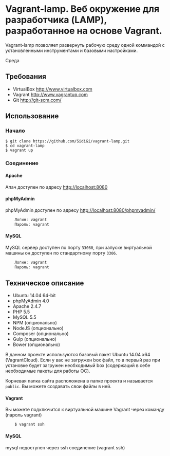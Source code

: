Vagrant-lamp. Веб окружение для разработчика (LAMP), разработанное на основе Vagrant.
============

Vagrant-lamp позволяет развернуть рабочую среду одной коммандой с установленными инструментами и базовыми настройками.

Среда

Требования
------------
* VirtualBox <http://www.virtualbox.com>
* Vagrant <http://www.vagrantup.com>
* Git <http://git-scm.com/>

Использование
-----
### Начало
	$ git clone https://github.com/SidiGi/vagrant-lamp.git
	$ cd vagrant-lamp
	$ vagrant up


### Соединение

#### Apache
Апач доступен по адресу <http://localhost:8080>

#### phpMyAdmin
phpMyAdmin доступен по адресу <http://localhost:8080/phpmyadmin/>
```js
	Логин: vagrant
	Пароль: vagrant
```

#### MySQL
MySQL сервер доступен по порту `33060`, при запуске виртуальной машины он доступен по стандартному порту `3306`.
```js
	Логин: vagrant
	Пароль: vagrant
```

Техническое описание
-----------------
* Ubuntu 14.04 64-bit
* phpMyAdmin 4.0
* Apache 2.4.7
* PHP 5.5
* MySQL 5.5
* NPM (опционально)
* NodeJS (опционально)
* Composer (опционально)
* Gulp (опционально)
* Bower (опционально)

В данном проекте используются базовый пакет Ubuntu 14.04 x64 (VagrantCloud). Если у вас не загружен box файл, то в первый раз при установке будет загружен необходимый box (содержаций в себе необходимые пакеты для работы ОС).

Корневая папка сайта расположена в папке проекта и называется `public`. Вы можете создавать свои файлы в ней.

#### Vagrant
Вы можете подключится к виртуальной машине Vagrant через команду (пароль vagrant)
```js
	$ vagrant ssh
```

#### MySQL
mysql недоступен через ssh соединение (vagrant ssh)
